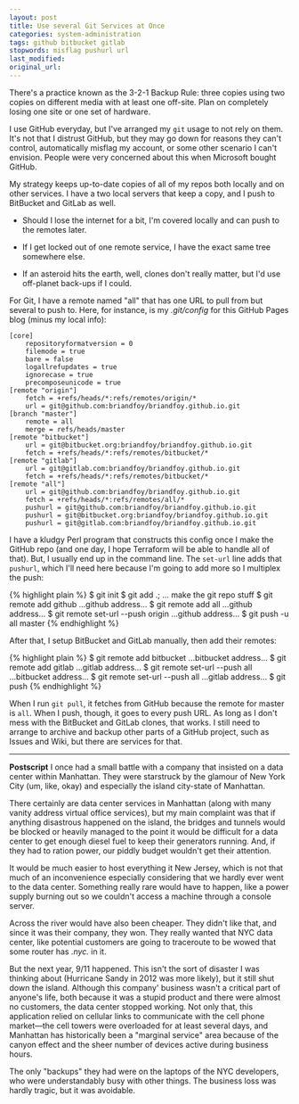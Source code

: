 ```yaml
---
layout: post
title: Use several Git Services at Once
categories: system-administration
tags: github bitbucket gitlab
stopwords: misflag pushurl url
last_modified:
original_url:
---
```


There's a practice known as the 3-2-1 Backup Rule: three copies using two copies on different media with at least one off-site. Plan on completely losing one site or one set of hardware.

<!--more-->

I use GitHub everyday, but I've arranged my `git` usage to not rely on them. It's not that I distrust GitHub, but they may go down for reasons they can't control, automatically misflag my account, or some other scenario I can't envision. People were very concerned about this when Microsoft bought GitHub.

My strategy keeps up-to-date copies of all of my repos both locally and on other services. I have a two local servers that keep a copy, and I push to BitBucket and GitLab as well.

* Should I lose the internet for a bit, I'm covered locally and can push to the remotes later.

* If I get locked out of one remote service, I have the exact same tree somewhere else.

* If an asteroid hits the earth, well, clones don't really matter, but I'd use off-planet back-ups if I could.

For Git, I have a remote named "all" that has one URL to pull from but several to push to. Here, for instance, is my *.git/config* for this GitHub Pages blog (minus my local info):

	[core]
		repositoryformatversion = 0
		filemode = true
		bare = false
		logallrefupdates = true
		ignorecase = true
		precomposeunicode = true
	[remote "origin"]
		fetch = +refs/heads/*:refs/remotes/origin/*
		url = git@github.com:briandfoy/briandfoy.github.io.git
	[branch "master"]
		remote = all
		merge = refs/heads/master
	[remote "bitbucket"]
		url = git@bitbucket.org:briandfoy/briandfoy.github.io.git
		fetch = +refs/heads/*:refs/remotes/bitbucket/*
	[remote "gitlab"]
		url = git@gitlab.com:briandfoy/briandfoy.github.io.git
		fetch = +refs/heads/*:refs/remotes/bitbucket/*
	[remote "all"]
		url = git@github.com:briandfoy/briandfoy.github.io.git
		fetch = +refs/heads/*:refs/remotes/all/*
		pushurl = git@github.com:briandfoy/briandfoy.github.io.git
		pushurl = git@bitbucket.org:briandfoy/briandfoy.github.io.git
		pushurl = git@gitlab.com:briandfoy/briandfoy.github.io.git

I have a kludgy Perl program that constructs this config once I make the GitHub repo (and one day, I hope Terraform will be able to handle all of that). But, I usually end up in the command line. The `set-url` line adds that `pushurl`, which I'll need here because I'm going to add more so I multiplex the push:

{% highlight plain %}
$ git init
$ git add .; ... make the git repo stuff
$ git remote add github ...github address...
$ git remote add all ...github address...
$ git remote set-url --push origin ...github address...
$ git push -u all master
{% endhighlight %}

After that, I setup BitBucket and GitLab manually, then add their remotes:

{% highlight plain %}
$ git remote add bitbucket ...bitbucket address...
$ git remote add gitlab ...gitlab address...
$ git remote set-url --push all ...bitbucket address...
$ git remote set-url --push all ...gitlab address...
$ git push
{% endhighlight %}

When I run `git pull`, it fetches from GitHub because the remote for master is `all`. When I push, though, it goes to every push URL. As long as I don't mess with the BitBucket and GitLab clones, that works. I still need to arrange to archive and backup other parts of a GitHub project, such as Issues and Wiki, but there are services for that.

---

**Postscript** I once had a small battle with a company that insisted on a data center within Manhattan. They were starstruck by the glamour of New York City (um, like, okay) and especially the island city-state of Manhattan.

There certainly are data center services in Manhattan (along with many vanity address virtual office services), but my main complaint was that if anything disastrous happened on the island, the bridges and tunnels would be blocked or heavily managed to the point it would be difficult for a data center to get enough diesel fuel to keep their generators running. And, if they had to ration power, our piddly budget wouldn't get their attention.

It would be much easier to host everything it New Jersey, which is not that much of an inconvenience especially considering that we hardly ever went to the data center. Something really rare would have to happen, like a power supply burning out so we couldn't access a machine through a console server.

Across the river would have also been cheaper. They didn't like that, and since it was their company, they won. They really wanted that NYC data center, like potential customers are going to traceroute to be wowed that some router has *.nyc.* in it.

But the next year, 9/11 happened. This isn't the sort of disaster I was thinking about (Hurricane Sandy in 2012 was more likely), but it still shut down the island. Although this company' business wasn't a critical part of anyone's life, both because it was a stupid product and there were almost no customers, the data center stopped working. Not only that, this application relied on cellular links to communicate with the cell phone market—the cell towers were overloaded for at least several days, and Manhattan has historically been a "marginal service" area because of the canyon effect and the sheer number of devices active during business hours.

The only "backups" they had were on the laptops of the NYC developers, who were understandably busy with other things. The business loss was hardly tragic, but it was avoidable.

